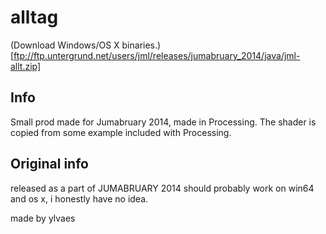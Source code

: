 # alltag

(Download Windows/OS X binaries.)[ftp://ftp.untergrund.net/users/jml/releases/jumabruary_2014/java/jml-allt.zip]

## Info

Small prod made for Jumabruary 2014, made in Processing. The shader is copied from some example included with Processing.

## Original info

released as a part of JUMABRUARY 2014
should probably work on win64 and os x, i honestly have no idea.

made by ylvaes
